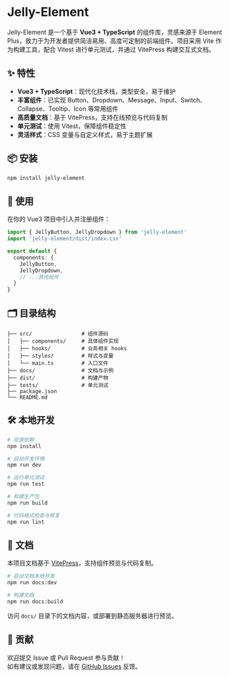 # Jelly-Element

Jelly-Element 是一个基于 **Vue3 + TypeScript** 的组件库，灵感来源于 Element Plus，致力于为开发者提供简洁易用、高度可定制的前端组件。项目采用 Vite 作为构建工具，配合 Vitest 进行单元测试，并通过 VitePress 构建交互式文档。

## ✨ 特性

- **Vue3 + TypeScript**：现代化技术栈，类型安全，易于维护
- **丰富组件**：已实现 Button、Dropdown、Message、Input、Switch、Collapse、Tooltip、Icon 等常用组件
- **高质量文档**：基于 VitePress，支持在线预览与代码复制
- **单元测试**：使用 Vitest，保障组件稳定性
- **灵活样式**：CSS 变量与自定义样式，易于主题扩展

## 📦 安装

```bash
npm install jelly-element
```

## 🔨 使用

在你的 Vue3 项目中引入并注册组件：

```ts
import { JellyButton, JellyDropdown } from 'jelly-element'
import 'jelly-element/dist/index.css'

export default {
  components: {
    JellyButton,
    JellyDropdown,
    // ...其他组件
  }
}
```

## 🗂️ 目录结构

```
├── src/                # 组件源码
│   ├── components/     # 具体组件实现
│   ├── hooks/          # 业务相关 hooks
│   ├── styles/         # 样式与变量
│   └── main.ts         # 入口文件
├── docs/               # 文档与示例
├── dist/               # 构建产物
├── tests/              # 单元测试
├── package.json
└── README.md
```

## 🛠️ 本地开发

```bash
# 安装依赖
npm install

# 启动开发环境
npm run dev

# 运行单元测试
npm run test

# 构建生产包
npm run build

# 代码格式检查与修复
npm run lint
```

## 📖 文档

本项目文档基于 [VitePress](https://vitepress.dev/)，支持组件预览与代码复制。

```bash
# 启动文档本地开发
npm run docs:dev

# 构建文档
npm run docs:build
```

访问 `docs/` 目录下的文档内容，或部署到静态服务器进行预览。

## 🤝 贡献

欢迎提交 Issue 或 Pull Request 参与贡献！  
如有建议或发现问题，请在 [GitHub Issues](https://github.com/AedhAloe/jelly-element/issues) 反馈。